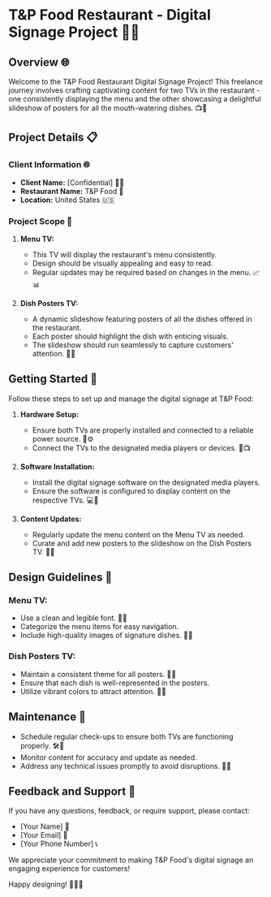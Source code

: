 # T&P Food Restaurant - Digital Signage Project 🌮🎉

## Overview 🌐

Welcome to the T&P Food Restaurant Digital Signage Project! This freelance journey involves crafting captivating content for two TVs in the restaurant - one consistently displaying the menu and the other showcasing a delightful slideshow of posters for all the mouth-watering dishes. 📺🍔

## Project Details 📋

### Client Information 🌐

- **Client Name:** [Confidential] 👨‍🍳
- **Restaurant Name:** T&P Food 🍲
- **Location:** United States 🇺🇸

### Project Scope 🎯

1. **Menu TV:**
   - This TV will display the restaurant's menu consistently.
   - Design should be visually appealing and easy to read.
   - Regular updates may be required based on changes in the menu. 📈📊

2. **Dish Posters TV:**
   - A dynamic slideshow featuring posters of all the dishes offered in the restaurant.
   - Each poster should highlight the dish with enticing visuals.
   - The slideshow should run seamlessly to capture customers' attention. 🎥🍕

## Getting Started 🚀

Follow these steps to set up and manage the digital signage at T&P Food:

1. **Hardware Setup:**
   - Ensure both TVs are properly installed and connected to a reliable power source. 🔌⚙️
   - Connect the TVs to the designated media players or devices. 📡📺

2. **Software Installation:**
   - Install the digital signage software on the designated media players.
   - Ensure the software is configured to display content on the respective TVs. 💻🔧

3. **Content Updates:**
   - Regularly update the menu content on the Menu TV as needed.
   - Curate and add new posters to the slideshow on the Dish Posters TV. 🔄🎨

## Design Guidelines 🎨

### Menu TV:

- Use a clean and legible font. 📝✨
- Categorize the menu items for easy navigation.
- Include high-quality images of signature dishes. 📸🍣

### Dish Posters TV:

- Maintain a consistent theme for all posters. 🌈🎉
- Ensure that each dish is well-represented in the posters.
- Utilize vibrant colors to attract attention. 🎨💖

## Maintenance 🔧

- Schedule regular check-ups to ensure both TVs are functioning properly. 🛠️🔄
- Monitor content for accuracy and update as needed.
- Address any technical issues promptly to avoid disruptions. 🚨🔧

## Feedback and Support 🤝

If you have any questions, feedback, or require support, please contact:

- [Your Name] 🤝
- [Your Email] 📧
- [Your Phone Number] 📞

We appreciate your commitment to making T&P Food's digital signage an engaging experience for customers!

Happy designing! 🎉🎨📲
